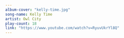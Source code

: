 ```yaml
---
album-cover: "kelly-time.jpg"
song-name: Kelly Time
artist: Owl City
play-count: 18
link: "https://www.youtube.com/watch?v=RyuvUkrYl8Q"
---
```


<!-- TODO Update -->